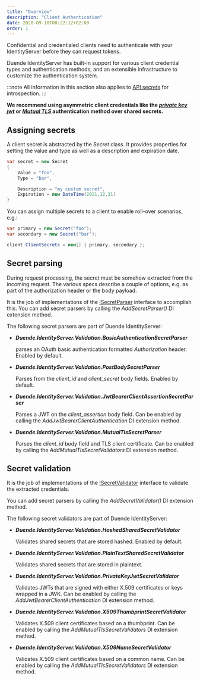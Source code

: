 ```yaml
---
title: "Overview"
description: "Client Authentication"
date: 2020-09-10T08:22:12+02:00
order: 1
---
```


Confidential and credentialed clients need to authenticate with your IdentityServer before they can request tokens.

Duende IdentityServer has built-in support for various client credential types and authentication methods, and an extensible infrastructure to customize the authentication system.

:::note
All information in this section also applies to [API secrets](/identityserver/v6/reference/models/api_resource) for introspection.
:::

**We recommend using asymmetric client credentials like the [*private key jwt*](/identityserver/v6/tokens/authentication/jwt) or [*Mutual TLS*](/identityserver/v6/tokens/authentication/mtls) authentication method over shared secrets.**

## Assigning secrets
A client secret is abstracted by the *Secret* class. It provides properties for setting the value and type as well as a description and expiration date.

```cs
var secret = new Secret
{
    Value = "foo",
    Type = "bar",

    Description = "my custom secret",
    Expiration = new DateTime(2021,12,31)
}
```

You can assign multiple secrets to a client to enable roll-over scenarios, e.g.:

```cs
var primary = new Secret("foo");
var secondary = new Secret("bar");

client.ClientSecrets = new[] { primary, secondary };
```

## Secret parsing
During request processing, the secret must be somehow extracted from the incoming request. The various specs describe a couple of options, e.g. as part of the authorization header or the body payload.

It is the job of implementations of the [ISecretParser](/identityserver/v6/reference/models/secrets#duendeidentityservervalidationisecretparser) interface to accomplish this. You can add secret parsers by calling the *AddSecretParser()* DI extension method.

The following secret parsers are part of Duende IdentityServer:

* ***Duende.IdentityServer.Validation.BasicAuthenticationSecretParser***

    parses an OAuth basic authentication formatted *Authorization* header.
    Enabled by default.

* ***Duende.IdentityServer.Validation.PostBodySecretParser***

    Parses from the *client_id* and *client_secret* body fields.
    Enabled by default.

* ***Duende.IdentityServer.Validation.JwtBearerClientAssertionSecretParser***

    Parses a JWT on the *client_assertion* body field.
    Can be enabled by calling the *AddJwtBearerClientAuthentication* DI extension method.

* ***Duende.IdentityServer.Validation.MutualTlsSecretParser***

    Parses the *client_id* body field and TLS client certificate.
    Can be enabled by calling the *AddMutualTlsSecretValidators* DI extension method.


## Secret validation
It is the job of implementations of the [ISecretValidator](/identityserver/v6/reference/models/secrets#duendeidentityservervalidationisecretvalidator) interface to validate the extracted credentials.

You can add secret parsers by calling the *AddSecretValidator()* DI extension method.

The following secret validators are part of Duende IdentityServer:

* ***Duende.IdentityServer.Validation.HashedSharedSecretValidator***

    Validates shared secrets that are stored hashed.
    Enabled by default.

* ***Duende.IdentityServer.Validation.PlainTextSharedSecretValidator***

    Validates shared secrets that are stored in plaintext.

* ***Duende.IdentityServer.Validation.PrivateKeyJwtSecretValidator***

    Validates JWTs that are signed with either X.509 certificates or keys wrapped in a JWK.
    Can be enabled by calling the *AddJwtBearerClientAuthentication* DI extension method.

* ***Duende.IdentityServer.Validation.X509ThumbprintSecretValidator***

    Validates X.509 client certificates based on a thumbprint.
    Can be enabled by calling the *AddMutualTlsSecretValidators* DI extension method.

* ***Duende.IdentityServer.Validation.X509NameSecretValidator***

    Validates X.509 client certificates based on a common name.
    Can be enabled by calling the *AddMutualTlsSecretValidators* DI extension method.